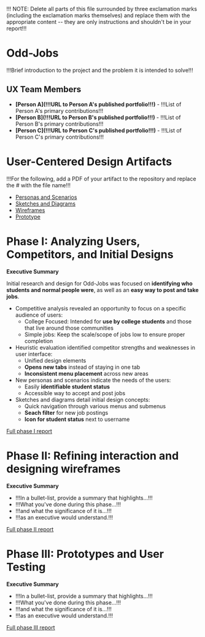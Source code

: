 !!! NOTE: Delete all parts of this file surrounded by three exclamation marks (including the exclamation marks themselves) and replace them with the appropriate content -- they are only instructions and shouldn't be in your report!!!

# Odd-Jobs

!!!Brief introduction to the project and the problem it is intended to solve!!!

## UX Team Members

* **[Person A](!!!URL to Person A's published portfolio!!!)** - !!!List of Person A's primary contributions!!!
* **[Person B](!!!URL to Person B's published portfolio!!!)** - !!!List of Person B's primary contributions!!!
* **[Person C](!!!URL to Person C's published portfolio!!!)** - !!!List of Person C's primary contributions!!!

# User-Centered Design Artifacts
 
!!!For the following, add a PDF of your artifact to the repository and replace the # with the file name!!!

* [Personas and Scenarios](personas/)
* [Sketches and Diagrams](sketches/)
* [Wireframes](wireframes/)
* [Prototype](#)

# Phase I: Analyzing Users, Competitors, and Initial Designs

**Executive Summary**

Initial research and design for Odd-Jobs was focused on **identifying who students and normal people were**, as well as an **easy way to post and take jobs**.

* Competitive analysis revealed an opportunity to focus on a specific audience of users:
  - College Focused: Intended for **use by college students** and those that live around those communities
  - Simple jobs: Keep the scale/scope of jobs low to ensure proper completion
* Heuristic evaluation identified competitor strengths and weaknesses in user interface:
  - Unified design elements
  - **Opens new tabs** instead of staying in one tab
  - **Inconsistent menu placement** across new areas
* New personas and scenarios indicate the needs of the users:
  - Easily **identifiable student status**
  - Accessible way to accept and post jobs
* Sketches and diagrams detail initial design concepts:
  - Quick navigation through various menus and submenus
  - **Seach filter** for new job postings
  - **Icon for student status** next to username

[Full phase I report](phaseI/)

# Phase II: Refining interaction and designing wireframes

**Executive Summary**

* !!!In a bullet-list, provide a summary that highlights...!!!
* !!!What you've done during this phase...!!!
* !!!and what the significance of it is...!!!
* !!!as an executive would understand.!!!

[Full phase II report](phaseII/)

# Phase III: Prototypes and User Testing

**Executive Summary**

* !!!In a bullet-list, provide a summary that highlights...!!!
* !!!What you've done during this phase...!!!
* !!!and what the significance of it is...!!!
* !!!as an executive would understand.!!!

[Full phase III report](phaseIII/)
